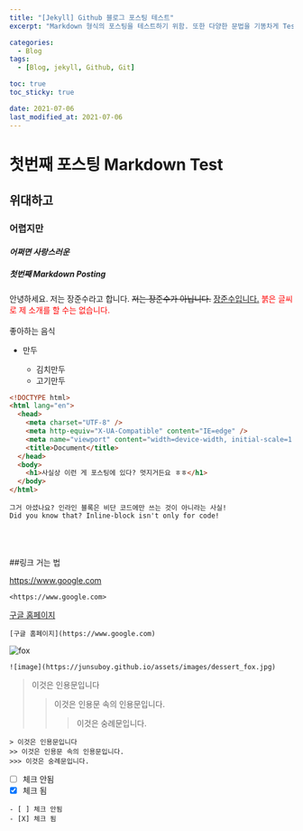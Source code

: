 ```yaml
---
title: "[Jekyll] Github 블로그 포스팅 테스트"
excerpt: "Markdown 형식의 포스팅을 테스트하기 위함. 또한 다양한 문법을 기똥차게 Test"

categories:
  - Blog
tags:
  - [Blog, jekyll, Github, Git]

toc: true
toc_sticky: true

date: 2021-07-06
last_modified_at: 2021-07-06
---
```


# 첫번째 포스팅 Markdown Test

## 위대하고

### 어렵지만

#### <i>어쩌면 사랑스러운</i>

##### 첫번째 Markdown Posting

안녕하세요.
저는 장준수라고 합니다.
~~저는 장준수가 아닙니다.~~
<u>장준수입니다.</u>
<span style="color:red"> 붉은 글씨로 제 소개를 할 수는 없습니다.</span>
<br><br>
좋아하는 음식

<ul>
<li>만두</li>
  <ul>
  <li> 김치만두</li>
  <li> 고기만두</li>
  </ul>
</ul>

```html
<!DOCTYPE html>
<html lang="en">
  <head>
    <meta charset="UTF-8" />
    <meta http-equiv="X-UA-Compatible" content="IE=edge" />
    <meta name="viewport" content="width=device-width, initial-scale=1.0" />
    <title>Document</title>
  </head>
  <body>
    <h1>사실상 이런 게 포스팅에 있다? 멋지거든요 ㅎㅎ</h1>
  </body>
</html>
```

```
그거 아셨나요? 인라인 블록은 비단 코드에만 쓰는 것이 아니라는 사실!
Did you know that? Inline-block isn't only for code!
```

<br><br><br> ##링크 거는 법

<https://www.google.com>

```
<https://www.google.com>
```

[구글 홈페이지](https://www.google.com)

```
[구글 홈페이지](https://www.google.com)
```

![fox](https://junsuboy.github.io/assets/images/dessert_fox.jpg)

```
![image](https://junsuboy.github.io/assets/images/dessert_fox.jpg)
```

> 이것은 인용문입니다
>
> > 이것은 인용문 속의 인용문입니다.
> >
> > > 이것은 숭례문입니다.

```
> 이것은 인용문입니다
>> 이것은 인용문 속의 인용문입니다.
>>> 이것은 숭례문입니다.
```

- [ ] 체크 안됨
- [x] 체크 됨

```
- [ ] 체크 안됨
- [X] 체크 됨
```
